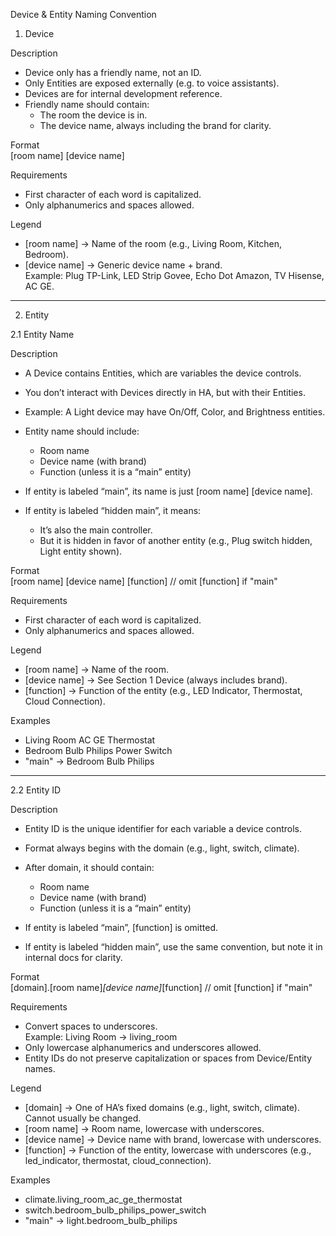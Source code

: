 Device & Entity Naming Convention

1. Device

Description  
- Device only has a friendly name, not an ID.  
- Only Entities are exposed externally (e.g. to voice assistants).  
- Devices are for internal development reference.  
- Friendly name should contain:  
  - The room the device is in.  
  - The device name, always including the brand for clarity.  

Format  
[room name] [device name]

Requirements  
- First character of each word is capitalized.  
- Only alphanumerics and spaces allowed.  

Legend  
- [room name] → Name of the room (e.g., Living Room, Kitchen, Bedroom).  
- [device name] → Generic device name + brand.  
  Example: Plug TP-Link, LED Strip Govee, Echo Dot Amazon, TV Hisense, AC GE.  

---

2. Entity

2.1 Entity Name

Description  
- A Device contains Entities, which are variables the device controls.  
- You don’t interact with Devices directly in HA, but with their Entities.  
- Example: A Light device may have On/Off, Color, and Brightness entities.  
- Entity name should include:  
  - Room name  
  - Device name (with brand)  
  - Function (unless it is a “main” entity)  

- If entity is labeled “main”, its name is just [room name] [device name].  
- If entity is labeled “hidden main”, it means:  
  - It’s also the main controller.  
  - But it is hidden in favor of another entity (e.g., Plug switch hidden, Light entity shown).  

Format  
[room name] [device name] [function]   // omit [function] if "main"

Requirements  
- First character of each word is capitalized.  
- Only alphanumerics and spaces allowed.  

Legend  
- [room name] → Name of the room.  
- [device name] → See Section 1 Device (always includes brand).  
- [function] → Function of the entity (e.g., LED Indicator, Thermostat, Cloud Connection).  

Examples  
- Living Room AC GE Thermostat  
- Bedroom Bulb Philips Power Switch  
- "main" → Bedroom Bulb Philips  

---

2.2 Entity ID

Description  
- Entity ID is the unique identifier for each variable a device controls.  
- Format always begins with the domain (e.g., light, switch, climate).  
- After domain, it should contain:  
  - Room name  
  - Device name (with brand)  
  - Function (unless it is a “main” entity)  

- If entity is labeled “main”, [function] is omitted.  
- If entity is labeled “hidden main”, use the same convention, but note it in internal docs for clarity.  

Format  
[domain].[room name]_[device name]_[function]   // omit [function] if "main"

Requirements  
- Convert spaces to underscores.  
  Example: Living Room → living_room  
- Only lowercase alphanumerics and underscores allowed.  
- Entity IDs do not preserve capitalization or spaces from Device/Entity names.  

Legend  
- [domain] → One of HA’s fixed domains (e.g., light, switch, climate). Cannot usually be changed.  
- [room name] → Room name, lowercase with underscores.  
- [device name] → Device name with brand, lowercase with underscores.  
- [function] → Function of the entity, lowercase with underscores (e.g., led_indicator, thermostat, cloud_connection).  

Examples  
- climate.living_room_ac_ge_thermostat  
- switch.bedroom_bulb_philips_power_switch  
- "main" → light.bedroom_bulb_philips  

